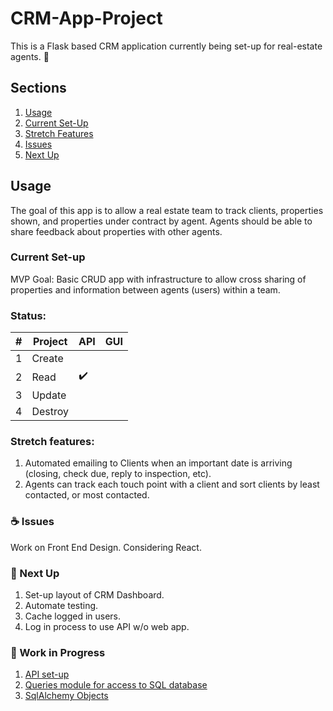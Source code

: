 # CRM-App-Project
This is a Flask based CRM application
currently being set-up for real-estate agents. :city_sunrise:

## Sections
  1. [Usage](#usage)
  2. [Current Set-Up](#current-set-up)
  3. [Stretch Features](#stretch-features)
  4. [Issues](#)
  5. [Next Up](#)

## Usage
  The goal of this app is to allow a real estate team to track clients, properties shown, and properties under contract by agent.
  Agents should be able to share feedback about properties with other agents.
  
### Current Set-up
  MVP Goal: Basic CRUD app with infrastructure to allow cross sharing of properties and information between agents (users) within a team.
  
### Status:
| # | Project | API | GUI |
|---|---------|-----|-----|
|1|Create|||
|2|Read|:heavy_check_mark:||
|3|Update|||
|4|Destroy|||
  
### Stretch features: 
1. Automated emailing to Clients when an important date is arriving (closing, check due, reply to inspection, etc).
2. Agents can track each touch point with a client and sort clients by least contacted, or most contacted.

### :coffee: Issues
Work on Front End Design. Considering React.

### :snail: Next Up
  1. Set-up layout of CRM Dashboard.
  2. Automate testing.
  3. Cache logged in users.
  4. Log in process to use API w/o web app.


### :beers: Work in Progress

  1. [API set-up](https://github.com/mrcrnkovich/CRM-App-Project/blob/master/app/API.py)
  2. [Queries module for access to SQL database](https://github.com/mrcrnkovich/CRM-App-Project/blob/master/app/query.py)
  3. [SqlAlchemy Objects](https://github.com/mrcrnkovich/CRM-App-Project/blob/master/app/models.py)
